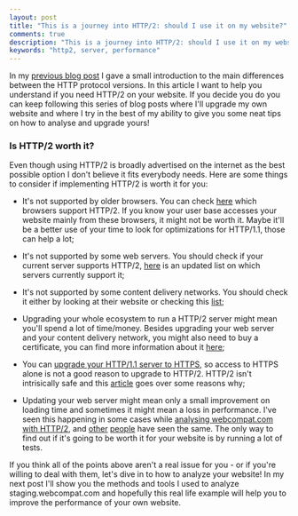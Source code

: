 ```yaml
---
layout: post
title: "This is a journey into HTTP/2: should I use it on my website?"
comments: true
description: "This is a journey into HTTP/2: should I use it on my website?"
keywords: "http2, server, performance"
---
```



In my [previous blog post](https://psychonautgirl.space/blog/2018/12/20/journey-into-http2-building-blocks.html) I gave a small introduction to the main differences between the HTTP protocol versions. In this article I want to help you understand if you need HTTP/2 on your website. If you decide you do you can keep following this series of blog posts where I'll upgrade my own website and where I try in the best of my ability to give you some neat tips on how to analyse and upgrade yours!

### Is HTTP/2 worth it?

Even though using HTTP/2 is broadly advertised on the internet as the best possible option I don't believe it fits everybody needs. Here are some things to consider if implementing HTTP/2 is worth it for you:

 * It's not supported by older browsers. You can check [here](https://caniuse.com/#search=http2) which browsers support HTTP/2. If you know your user base accesses your website mainly from these browsers, it might not be worth it. Maybe it'll be a better use of your time to look for optimizations for HTTP/1.1, those can help a lot;

 * It's not supported by some web servers. You should check if your current server supports HTTP/2, [here](https://github.com/http2/http2-spec/wiki/Implementations) is an updated list on which servers currently support it;

 * It's not supported by some content delivery networks. You should check it either by looking at their website or checking this [list](https://en.wikipedia.org/wiki/HTTP/2#Content_delivery_networks);

 * Upgrading your whole ecosystem to run a HTTP/2 server might mean you'll spend a lot of time/money. Besides upgrading your web server and your content delivery network, you might also need to buy a certificate, you can find more information about it [here](https://letsencrypt.org/getting-started/);

 * You can [upgrade your HTTP/1.1 server to HTTPS](https://support.google.com/webmasters/answer/6033049), so access to HTTPS alone is not a good reason to upgrade to HTTP/2. HTTP/2 isn't intrisically safe and this [article](https://queue.acm.org/detail.cfm?id=2716278) goes over some reasons why;

 * Updating your web server might mean only a small improvement on loading time and sometimes it might mean a loss in performance. I've seen this happening in some cases while [analysing webcompat.com with HTTP/2](https://psychonautgirl.space/webcompat.html#HTTP-2), and [other](https://dev.to/david_j_eddy/is-http2-really-worth-it-1m2e) [people](https://blog.fortrabbit.com/http2-reality-check) have seen the same. The only way to find out if it's going to be worth it for your website is by running a lot of tests.

 If you think all of the points above aren't a real issue for you - or if you're willing to deal with them, let's dive in to how to analyze your website! In my next post I'll show you the methods and tools I used to analyze staging.webcompat.com and hopefully this real life example will help you to improve the performance of your own website.